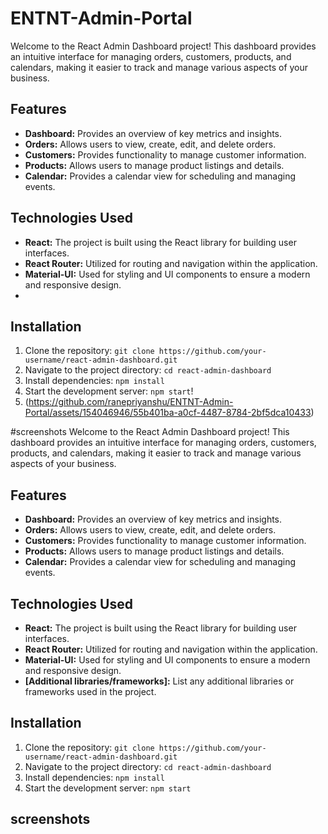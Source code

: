 # ENTNT-Admin-Portal

Welcome to the React Admin Dashboard project! This dashboard provides an intuitive interface for managing orders, customers, products, and calendars, making it easier to track and manage various aspects of your business.

## Features

- **Dashboard:** Provides an overview of key metrics and insights.
- **Orders:** Allows users to view, create, edit, and delete orders.
- **Customers:** Provides functionality to manage customer information.
- **Products:** Allows users to manage product listings and details.
- **Calendar:** Provides a calendar view for scheduling and managing events.

## Technologies Used

- **React:** The project is built using the React library for building user interfaces.
- **React Router:** Utilized for routing and navigation within the application.
- **Material-UI:** Used for styling and UI components to ensure a modern and responsive design.
- 
## Installation

1. Clone the repository: `git clone https://github.com/your-username/react-admin-dashboard.git`
2. Navigate to the project directory: `cd react-admin-dashboard`
3. Install dependencies: `npm install`
4. Start the development server: `npm start`!
5. (https://github.com/ranepriyanshu/ENTNT-Admin-Portal/assets/154046946/55b401ba-a0cf-4487-8784-2bf5dca10433)



#screenshots 
Welcome to the React Admin Dashboard project! This dashboard provides an intuitive interface for managing orders, customers, products, and calendars, making it easier to track and manage various aspects of your business.

## Features

- **Dashboard:** Provides an overview of key metrics and insights.
- **Orders:** Allows users to view, create, edit, and delete orders.
- **Customers:** Provides functionality to manage customer information.
- **Products:** Allows users to manage product listings and details.
- **Calendar:** Provides a calendar view for scheduling and managing events.

## Technologies Used

- **React:** The project is built using the React library for building user interfaces.
- **React Router:** Utilized for routing and navigation within the application.
- **Material-UI:** Used for styling and UI components to ensure a modern and responsive design.
- **[Additional libraries/frameworks]:** List any additional libraries or frameworks used in the project.

## Installation

1. Clone the repository: `git clone https://github.com/your-username/react-admin-dashboard.git`
2. Navigate to the project directory: `cd react-admin-dashboard`
3. Install dependencies: `npm install`
4. Start the development server: `npm start`

## screenshots 


